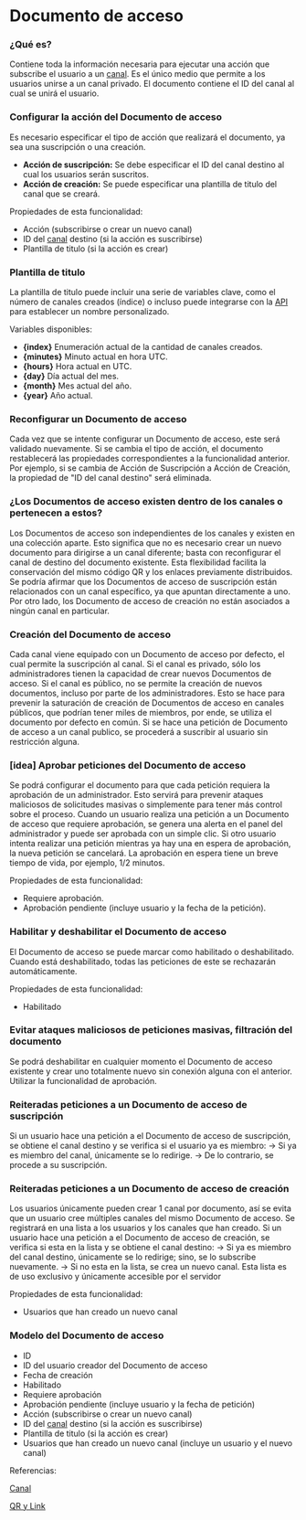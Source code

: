 # Documento de acceso

### **¿Qué es?**

Contiene toda la información necesaria para ejecutar una acción que subscribe el usuario a un [canal](Canal.md).
Es el único medio que permite a los usuarios unirse a un canal privado.
El documento contiene el ID del canal al cual se unirá el usuario.

### **Configurar la acción del Documento de acceso**

Es necesario especificar el tipo de acción que realizará el documento, ya sea una suscripción o una creación.

- **Acción de suscripción:** Se debe especificar el ID del canal destino al cual los usuarios serán suscritos.
- **Acción de creación:** Se puede especificar una plantilla de titulo del canal que se creará.

Propiedades de esta funcionalidad:

- Acción (subscribirse o crear un nuevo canal)
- ID del [canal](Canal.md) destino (si la acción es suscribirse)
- Plantilla de titulo (si la acción es crear)

### Plantilla de titulo

La plantilla de titulo puede incluir una serie de variables clave, como el número de canales creados (índice) o incluso puede integrarse con la [API](API.md) para establecer un nombre personalizado.

Variables disponibles:

- **{index}** Enumeración actual de la cantidad de canales creados.
- **{minutes}** Minuto actual en hora UTC.
- **{hours}** Hora actual en UTC.
- **{day}** Día actual del mes.
- **{month}** Mes actual del año.
- **{year}** Año actual.

### **Reconfigurar un Documento de acceso**

Cada vez que se intente configurar un Documento de acceso, este será validado nuevamente.
Si se cambia el tipo de acción, el documento restablecerá las propiedades correspondientes a la funcionalidad anterior. Por ejemplo, si se cambia de Acción de Suscripción a Acción de Creación, la propiedad de "ID del canal destino" será eliminada.

### **¿Los Documentos de acceso existen dentro de los canales o pertenecen a estos?**

Los Documentos de acceso son independientes de los canales y existen en una colección aparte.
Esto significa que no es necesario crear un nuevo documento para dirigirse a un canal diferente; basta con reconfigurar el canal de destino del documento existente. Esta flexibilidad facilita la conservación del mismo código QR y los enlaces previamente distribuidos.
Se podría afirmar que los Documentos de acceso de suscripción están relacionados con un canal específico, ya que apuntan directamente a uno. Por otro lado, los Documento de acceso de creación no están asociados a ningún canal en particular.

### **Creación del D**ocumento de acceso

Cada canal viene equipado con un Documento de acceso por defecto, el cual permite la suscripción al canal.
Si el canal es privado, sólo los administradores tienen la capacidad de crear nuevos Documentos de acceso.
Si el canal es público, no se permite la creación de nuevos documentos, incluso por parte de los administradores.
Esto se hace para prevenir la saturación de creación de Documentos de acceso en canales públicos, que podrían tener miles de miembros, por ende, se utiliza el documento por defecto en común.
Si se hace una petición de Documento de acceso a un canal publico, se procederá a suscribir al usuario sin restricción alguna.

### **[idea] Aprobar peticiones del D**ocumento de acceso

Se podrá configurar el documento para que cada petición requiera la aprobación de un administrador.
Esto servirá para prevenir ataques maliciosos de solicitudes masivas o simplemente para tener más control sobre el proceso.
Cuando un usuario realiza una petición a un Documento de acceso que requiere aprobación, se genera una alerta en el panel del administrador y puede ser aprobada con un simple clic.
Si otro usuario intenta realizar una petición mientras ya hay una en espera de aprobación, la nueva petición se cancelará.
La aprobación en espera tiene un breve tiempo de vida, por ejemplo, 1/2 minutos.

Propiedades de esta funcionalidad:

- Requiere aprobación.
- Aprobación pendiente (incluye usuario y la fecha de la petición).

### **Habilitar y deshabilitar el D**ocumento de acceso

El Documento de acceso se puede marcar como habilitado o deshabilitado.
Cuando está deshabilitado, todas las peticiones de este se rechazarán automáticamente.

Propiedades de esta funcionalidad:

- Habilitado

### **Evitar ataques maliciosos de peticiones masivas, filtración del documento**

Se podrá deshabilitar en cualquier momento el Documento de acceso existente y crear uno totalmente nuevo sin conexión alguna con el anterior.
Utilizar la funcionalidad de aprobación.

### **Reiteradas peticiones a un D**ocumento de acceso **de suscripción**

Si un usuario hace una petición a el Documento de acceso de suscripción, se obtiene el canal destino y se verifica si el usuario ya es miembro:
→ Si ya es miembro del canal, únicamente se lo redirige.
→ De lo contrario, se procede a su suscripción.

### **Reiteradas peticiones a un D**ocumento de acceso **de creación**

Los usuarios únicamente pueden crear 1 canal por documento, así se evita que un usuario cree múltiples canales del mismo Documento de acceso.
Se registrará en una lista a los usuarios y los canales que han creado.
Si un usuario hace una petición a el Documento de acceso de creación, se verifica si esta en la lista y se obtiene el canal destino:
→ Si ya es miembro del canal destino, únicamente se lo redirige; sino, se lo subscribe nuevamente.
→ Si no esta en la lista, se crea un nuevo canal.
Esta lista es de uso exclusivo y únicamente accesible por el servidor

Propiedades de esta funcionalidad:

- Usuarios que han creado un nuevo canal

### **Modelo del D**ocumento de acceso

- ID
- ID del usuario creador del Documento de acceso
- Fecha de creación
- Habilitado
- Requiere aprobación
- Aprobación pendiente (incluye usuario y la fecha de petición)
- Acción (subscribirse o crear un nuevo canal)
- ID del [canal](Canal.md) destino (si la acción es suscribirse)
- Plantilla de titulo (si la acción es crear)
- Usuarios que han creado un nuevo canal (incluye un usuario y el nuevo canal)

Referencias:

[Canal](Canal.md) 

[QR y Link](QR_y_Link.md)